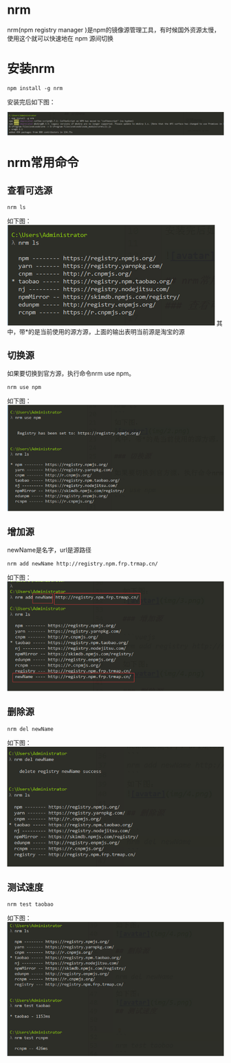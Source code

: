 # nrm

nrm(npm registry manager )是npm的镜像源管理工具，有时候国外资源太慢，使用这个就可以快速地在 npm 源间切换

# 安装nrm

```
npm install -g nrm
```
安装完后如下图：

![avatar](img/1.png)

# nrm常用命令

## 查看可选源

```
nrm ls
```
如下图：
![avatar](img/2.png)
其中，带*的是当前使用的源方源，上面的输出表明当前源是淘宝的源

## 切换源

如果要切换到官方源，执行命令nrm use npm。
```
nrm use npm
```
如下图：
![avatar](img/3.png)

## 增加源
newName是名字，url是源路径
```
nrm add newName http://registry.npm.frp.trmap.cn/
```
如下图：
![avatar](img/4.png)

## 删除源

```
nrm del newName
```
如下图：
![avatar](img/5.png)


## 测试速度

```
nrm test taobao
```
如下图：
![avatar](img/6.png)